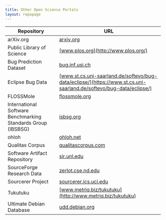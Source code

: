 ```yaml
---
title: Other Open Science Portals
layout: repopage
---
```


Repository | URL
---|---
arXiv.org | [arxiv.org](http://arxiv.org/)
Public Library of Science | [www.plos.org](http://www.plos.org/)
Bug Prediction Dataset | [bug.inf.usi.ch](http://bug.inf.usi.ch)
Eclipse Bug Data | [www.st.cs.uni-saarland.de/softevo/bug-data/eclipse/](https://www.st.cs.uni-saarland.de/softevo/bug-data/eclipse/)
FLOSSMole | [flossmole.org](http://flossmole.org)
International Software Benchmarking Standards Group (IBSBSG)| [isbsg.org](http://isbsg.org)
ohloh | [ohloh.net](http://www.ohloh.net)
Qualitas Corpus | [qualitascorpus.com](http://qualitascorpus.com)
Software Artifact Repository | [sir.unl.edu](http://sir.unl.edu)
SourceForge Research Data | [zerlot.cse.nd.edu](http://zerlot.cse.nd.edu)
Sourcerer Project | [sourcerer.ics.uci.edu](http://sourcerer.ics.uci.edu)
Tukutuku | [www.metriq.biz/tukutuku](http://www.metriq.biz/tukutuku)
Ultimate Debian Database | [udd.debian.org](http://udd.debian.org)


<!---FLOSSMetrics | [flossmetrics.org](http://flossmetrics.org)-->
